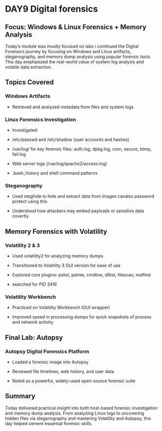 # DAY9 Digital forensics

## Focus: Windows & Linux Forensics + Memory Analysis

Today’s module was mostly focused on labs i continued the Digital Forensics journey by focusing on Windows and Linux artifacts, steganography, and memory dump analysis using popular forensic tools. This day emphasized the real-world value of system log analysis and volatile data extraction.

## Topics Covered

### Windows Artifacts

- Retrieved and analyzed metadata from files and system logs

### Linux Forensics Investigation

- Investigated:

 - /etc/passwd and /etc/shadow (user accounts and hashes)

 - /var/log/ for key forensic files: auth.log, dpkg.log, cron, secure, btmp, fail.log

 - Web server logs (/var/log/apache2/access.log)

 - .bash_history and shell command patterns

### Steganography

- Used steghide to hide and extract data from images canalso password protect using this

- Understood how attackers may embed payloads or sensitive data covertly

## Memory Forensics with Volatility

### Volatility 2 & 3

- Used volatility2 for analyzing memory dumps

- Transitioned to Volatility 3 GUI version for ease of use

- Explored core plugins: pslist, pstree, cmdline, dlllist, filescan, malfind

- searched for PID 2416  

### Volatility Workbench

- Practiced on Volatility Workbench (GUI wrapper)

- Improved speed in processing dumps for quick snapshots of process and network activity

## Final Lab: Autopsy

### Autopsy Digital Forensics Platform

- Loaded a forensic image into Autopsy

- Reviewed file timelines, web history, and user data

- Noted as a powerful, widely-used open-source forensic suite


## Summary

Today delivered practical insight into both host-based forensic investigation and memory dump analysis. From analyzing Linux logs to uncovering hidden files via steganography and mastering Volatility and Autopsy, this day helped cement essential forensic skills.
